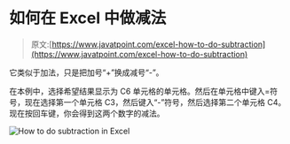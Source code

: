 # 如何在 Excel 中做减法

> 原文:[https://www.javatpoint.com/excel-how-to-do-subtraction](https://www.javatpoint.com/excel-how-to-do-subtraction)

它类似于加法，只是把加号“+”换成减号“-”。

在本例中，选择希望结果显示为 C6 单元格的单元格。然后在单元格中键入=符号，现在选择第一个单元格 C3，然后键入“-”符号，然后选择第二个单元格 C4。现在按回车键，你会得到这两个数字的减法。

![How to do subtraction in Excel](../Images/110e2062dac5098633c5f99528e0e706.png)